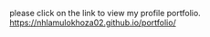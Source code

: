 please click on the link to view my profile portfolio. https://nhlamulokhoza02.github.io/portfolio/
